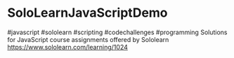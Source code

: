 # SoloLearnJavaScriptDemo
#javascript #sololearn #scripting #codechallenges #programming Solutions for JavaScript course assignments offered by Sololearn https://www.sololearn.com/learning/1024
